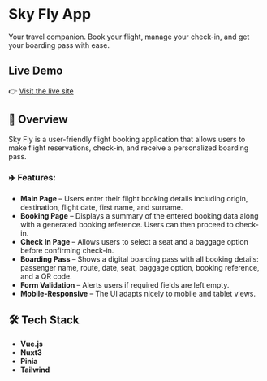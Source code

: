 # Sky Fly App

Your travel companion. 
Book your flight, manage your check-in, and get your boarding pass with ease.

## Live Demo
👉 [Visit the live site](https://sky-fly-sigma.vercel.app/)

## 📝 Overview
Sky Fly is a user-friendly flight booking application that allows users to make flight reservations, check-in, and receive a personalized boarding pass. 

### ✈️ Features:
-  **Main Page** – Users enter their flight booking details including origin, destination, flight date, first name, and surname.
-  **Booking Page** – Displays a summary of the entered booking data along with a generated booking reference. Users can then proceed to check-in.
-  **Check In Page** – Allows users to select a seat and a baggage option before confirming check-in.
-  **Boarding Pass** – Shows a digital boarding pass with all booking details: passenger name, route, date, seat, baggage option, booking reference, and a QR code.
- **Form Validation** – Alerts users if required fields are left empty.
- **Mobile-Responsive** – The UI adapts nicely to mobile and tablet views.


## 🛠️ Tech Stack
- **Vue.js**
- **Nuxt3**
- **Pinia**
- **Tailwind**
